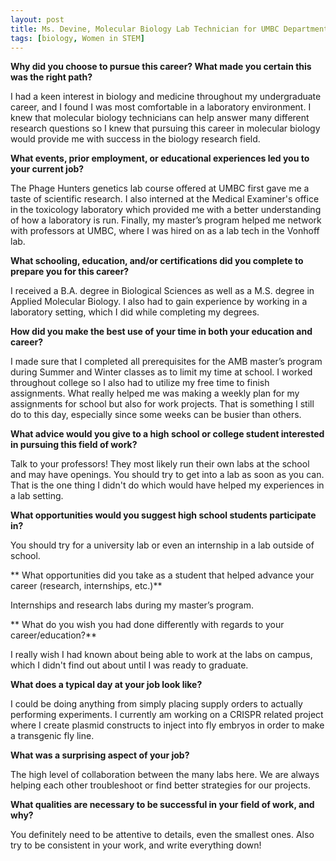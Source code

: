 ```yaml
---
layout: post
title: Ms. Devine, Molecular Biology Lab Technician for UMBC Department of Biological Sciences
tags: [biology, Women in STEM]
---
```


**Why did you choose to pursue this career?  What made you certain this was the right path?**

I had a keen interest in biology and medicine throughout my undergraduate career, and I found I was most comfortable in a laboratory environment. I knew that molecular biology technicians can help answer many different research questions so I knew that pursuing this career in molecular biology would provide me with success in the biology research field.

**What events, prior employment, or educational experiences led you to your current job?**

The Phage Hunters genetics lab course offered at UMBC first gave me a taste of scientific research. I also interned at the Medical Examiner's office in the toxicology laboratory which provided me with a better understanding of how a laboratory is run. Finally, my master’s program helped me network with professors at UMBC, where I was hired on as a lab tech in the Vonhoff lab.

**What schooling, education, and/or certifications did you complete to prepare you for this career?**

I received a B.A. degree in Biological Sciences as well as a M.S. degree in Applied Molecular Biology. I also had to gain experience by working in a laboratory setting, which I did while completing my degrees.

**How did you make the best use of your time in both your education and career?**

I made sure that I completed all prerequisites for the AMB master’s program during Summer and Winter classes as to limit my time at school. I worked throughout college so I also had to utilize my free time to finish assignments. What really helped me was making a weekly plan for my assignments for school but also for work projects. That is something I still do to this day, especially since some weeks can be busier than others.

**What advice would you give to a high school or college student interested in pursuing this field of work?**

Talk to your professors! They most likely run their own labs at the school and may have openings. You should try to get into a lab as soon as you can. That is the one thing I didn't do which would have helped my experiences in a lab setting.

**What opportunities would you suggest high school students participate in?**

You should try for a university lab or even an internship in a lab outside of school.

** What opportunities did you take as a student that helped advance your career (research, internships, etc.)**

Internships and research labs during my master’s program.

** What do you wish you had done differently with regards to your career/education?**

I really wish I had known about being able to work at the labs on campus, which I didn't find out about until I was ready to graduate.

**What does a typical day at your job look like?**

I could be doing anything from simply placing supply orders to actually performing experiments. I currently am working on a CRISPR related project where I create plasmid constructs to inject into fly embryos in order to make a transgenic fly line.

**What was a surprising aspect of your job?**

The high level of collaboration between the many labs here. We are always helping each other troubleshoot or find better strategies for our projects.

**What qualities are necessary to be successful in your field of work, and why?**

You definitely need to be attentive to details, even the smallest ones. Also try to be consistent in your work, and write everything down!
